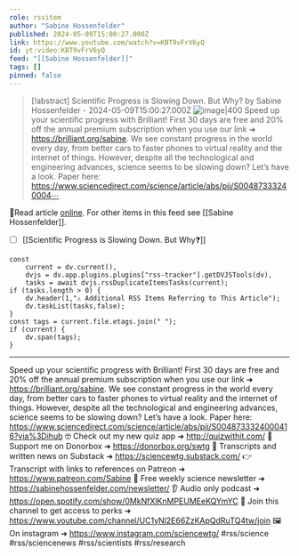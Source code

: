 ```yaml
---
role: rssitem
author: "Sabine Hossenfelder"
published: 2024-05-09T15:00:27.000Z
link: https://www.youtube.com/watch?v=KBT9vFrV6yQ
id: yt:video:KBT9vFrV6yQ
feed: "[[Sabine Hossenfelder]]"
tags: []
pinned: false
---
```


> [!abstract] Scientific Progress is Slowing Down. But Why? by Sabine Hossenfelder - 2024-05-09T15:00:27.000Z
> <span class="rss-image">![image|400](https://i4.ytimg.com/vi/KBT9vFrV6yQ/hqdefault.jpg)</span>
> Speed up your scientific progress with Brilliant! First 30 days are free and 20% off the annual premium subscription when you use our link ➜ https://brilliant.org/sabine. We see constant progress in the world every day, from better cars to faster phones to virtual reality and the internet of things. However, despite all the technological and engineering advances, science seems to be slowing down? Let’s have a look. Paper here: https://www.sciencedirect.com/science/article/abs/pii/S00487333240004⋯

🔗Read article [online](https://www.youtube.com/watch?v=KBT9vFrV6yQ). For other items in this feed see [[Sabine Hossenfelder]].

- [ ] [[Scientific Progress is Slowing Down․ But Why❓]]

~~~dataviewjs
const
    current = dv.current(),
	dvjs = dv.app.plugins.plugins["rss-tracker"].getDVJSTools(dv),
	tasks = await dvjs.rssDuplicateItemsTasks(current);
if (tasks.length > 0) {
	dv.header(1,"⚠ Additional RSS Items Referring to This Article");
    dv.taskList(tasks,false);
}
const tags = current.file.etags.join(" ");
if (current) {
	dv.span(tags);
}
~~~

- - -
Speed up your scientific progress with Brilliant! First 30 days are free and 20% off the annual premium subscription when you use our link ➜ https://brilliant.org/sabine. We see constant progress in the world every day, from better cars to faster phones to virtual reality and the internet of things. However, despite all the technological and engineering advances, science seems to be slowing down? Let’s have a look. Paper here: https://www.sciencedirect.com/science/article/abs/pii/S0048733324000416?via%3Dihub 🤓 Check out my new quiz app ➜ http://quizwithit.com/ 💌 Support me on Donorbox ➜ https://donorbox.org/swtg 📝 Transcripts and written news on Substack ➜ https://sciencewtg.substack.com/ 👉 Transcript with links to references on Patreon ➜ https://www.patreon.com/Sabine 📩 Free weekly science newsletter ➜ https://sabinehossenfelder.com/newsletter/ 👂 Audio only podcast ➜ https://open.spotify.com/show/0MkNfXlKnMPEUMEeKQYmYC 🔗 Join this channel to get access to perks ➜ https://www.youtube.com/channel/UC1yNl2E66ZzKApQdRuTQ4tw/join 🖼️ On instagram ➜ https://www.instagram.com/sciencewtg/ #rss/science #rss/sciencenews #rss/scientists #rss/research